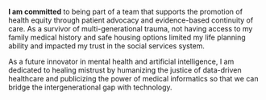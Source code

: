 **I am committed** to being part of a team that supports the promotion of health equity through patient advocacy and evidence-based continuity of care. As a survivor of multi-generational trauma, not having access to my family medical history and safe housing options limited my life planning ability and impacted my trust in the social services system.

As a future innovator in mental health and artificial intelligence, I am dedicated to healing mistrust by humanizing the justice of data-driven healthcare and publicizing the power of medical informatics so that we can bridge the intergenerational gap with technology.
